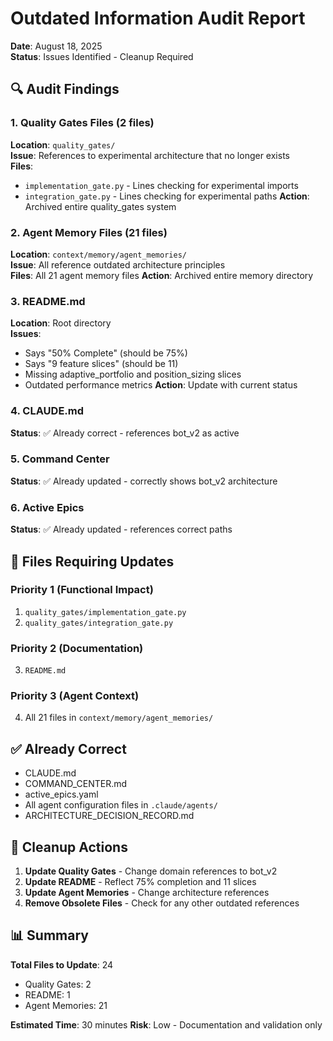 # Outdated Information Audit Report

**Date**: August 18, 2025  
**Status**: Issues Identified - Cleanup Required  

## 🔍 Audit Findings

### 1. Quality Gates Files (2 files)
**Location**: `quality_gates/`  
**Issue**: References to experimental architecture that no longer exists  
**Files**:
- `implementation_gate.py` - Lines checking for experimental imports
- `integration_gate.py` - Lines checking for experimental paths
**Action**: Archived entire quality_gates system

### 2. Agent Memory Files (21 files)
**Location**: `context/memory/agent_memories/`  
**Issue**: All reference outdated architecture principles  
**Files**: All 21 agent memory files
**Action**: Archived entire memory directory

### 3. README.md
**Location**: Root directory  
**Issues**:
- Says "50% Complete" (should be 75%)
- Says "9 feature slices" (should be 11)
- Missing adaptive_portfolio and position_sizing slices
- Outdated performance metrics
**Action**: Update with current status

### 4. CLAUDE.md
**Status**: ✅ Already correct - references bot_v2 as active

### 5. Command Center
**Status**: ✅ Already updated - correctly shows bot_v2 architecture

### 6. Active Epics
**Status**: ✅ Already updated - references correct paths

## 📝 Files Requiring Updates

### Priority 1 (Functional Impact)
1. `quality_gates/implementation_gate.py`
2. `quality_gates/integration_gate.py`

### Priority 2 (Documentation)
3. `README.md`

### Priority 3 (Agent Context)
4. All 21 files in `context/memory/agent_memories/`

## ✅ Already Correct
- CLAUDE.md
- COMMAND_CENTER.md
- active_epics.yaml
- All agent configuration files in `.claude/agents/`
- ARCHITECTURE_DECISION_RECORD.md

## 🎯 Cleanup Actions

1. **Update Quality Gates** - Change domain references to bot_v2
2. **Update README** - Reflect 75% completion and 11 slices
3. **Update Agent Memories** - Change architecture references
4. **Remove Obsolete Files** - Check for any other outdated references

## 📊 Summary

**Total Files to Update**: 24
- Quality Gates: 2
- README: 1
- Agent Memories: 21

**Estimated Time**: 30 minutes
**Risk**: Low - Documentation and validation only